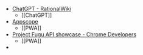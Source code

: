 - [ChatGPT - RationalWiki](https://rationalwiki.org/wiki/ChatGPT)
	- [[ChatGPT]]
- [Appscope](https://appsco.pe//)
	- [[PWA]]
- [Project Fugu API showcase - Chrome Developers](https://developer.chrome.com/blog/fugu-showcase/)
	- [[PWA]]
-